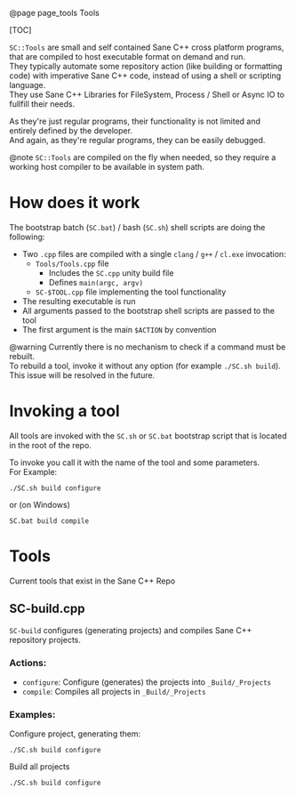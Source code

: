 @page page_tools Tools

[TOC]

`SC::Tools` are small and self contained Sane C++ cross platform programs, that are compiled to host executable format on demand and run.  
They typically automate some repository action (like building or formatting code) with imperative Sane C++ code, instead of using a shell or scripting language.  
They use Sane C++ Libraries for FileSystem, Process / Shell or Async IO to fullfill their needs.  

As they're just regular programs, their functionality is not limited and entirely defined by the developer.  
And again, as they're regular programs, they can be easily debugged.

@note `SC::Tools` are compiled on the fly when needed, so they require a working host compiler to be available in system path.

# How does it work

The bootstrap batch (`SC.bat`) / bash (`SC.sh`) shell scripts are doing the following:  
- Two `.cpp` files are compiled with a single `clang` / `g++` / `cl.exe` invocation:
    - `Tools/Tools.cpp` file 
        - Includes the `SC.cpp` unity build file
        - Defines `main(argc, argv)`
    - `SC-$TOOL.cpp` file implementing the tool functionality
- The resulting executable is run
- All arguments passed to the bootstrap shell scripts are passed to the tool
- The first argument is the main `$ACTION` by convention

@warning Currently there is no mechanism to check if a command must be rebuilt.  
To rebuild a tool, invoke it without any option (for example `./SC.sh build`).  
This issue will be resolved in the future.

# Invoking a tool

All tools are invoked with the `SC.sh` or `SC.bat` bootstrap script that is located in the root of the repo.

To invoke you call it with the name of the tool and some parameters.  
For Example: 

```
./SC.sh build configure
```

or (on Windows)

```
SC.bat build compile
```

# Tools
Current tools that exist in the Sane C++ Repo

## SC-build.cpp

`SC-build` configures (generating projects) and compiles Sane C++ repository projects.

### Actions:

- `configure`: Configure (generates) the projects into `_Build/_Projects`
- `compile`: Compiles all projects in `_Build/_Projects`

### Examples:
Configure project, generating them:
```
./SC.sh build configure
```

Build all projects
```
./SC.sh build configure
```
